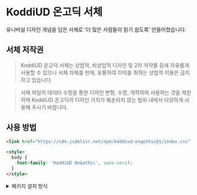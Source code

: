 # KoddiUD 온고딕 서체

유니버설 디자인 개념을 담은 서체로 '더 많은 사람들이 읽기 쉽도록' 만들어졌습니다.

## 서체 저작권

> KoddiUD 온고딕 서체는 상업적, 비상업적 디자인 및 2차 저작물 등에 자유롭게 사용할 수 있으나 서체 자체를 판매, 유통하여 이익을 취하는 상업적 이용은 금지하고 있습니다.

> 서체 파일의 데이터 수정을 통한 디자인 변형, 수정, 개작하여 사용하는 것을 제한하며 KoddiUD 온고딕의 디자인 가치가 훼손되지 않는 범위 내에서 다양하게 사용해 주시기 바랍니다.

## 사용 방법

```html
<link href="https://cdn.jsdelivr.net/npm/koddiud-ongothic@1/index.css" rel="stylesheet" />

<style>
  body {
    font-family: 'KoddiUD OnGothic', sans-serif;
  }
</style>
```

<details>
  <summary>패키지 설치 방식</summary>

```shell
npm i koddiud-ongothic
```

폰트 패밀리 지정

```css
body {
  font-family: 'KoddiUD OnGothic', sans-serif;
}
```

CSS 파일 불러오기

```
node_modules/koddiud-ongothic/index.css
```

[Vite](https://vite.dev/) 상에선 다음과 같이 불러올 수 있습니다.

```css
/* CSS */
@import url('koddiud-ongothic');
```

```ts
// JavaScript, TypeScript
import 'koddiud-ongothic';
```

</details>
